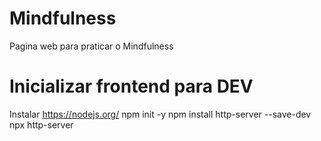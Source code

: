 # Mindfulness
Pagina web para praticar o Mindfulness


# Inicializar frontend para DEV
Instalar  https://nodejs.org/
npm init -y
npm install http-server --save-dev
npx http-server
